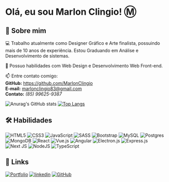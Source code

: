 # Olá, eu sou Marlon Clingio! :m:

## 🚀 Sobre mim

💻 Trabalho atualmente como Designer Gráfico e Arte finalista, possuindo mais de 10 anos de experiência. Estou Graduando em Análise e Desenvolvimento de sistemas.

🧠 Possuo habilidades com Web Design e Desenvolvimento Web Front-end.

📫 Entre contato comigo:    
**GitHub:** https://github.com/MarlonClingio    
**E-mail:** marlonclingio83@gmail.com   
**Contato:** _(85) 99625-9387_

![Anurag's GitHub stats](https://github-readme-stats.vercel.app/api?username=marlonclingio&show_icons=true)  [![Top Langs](https://github-readme-stats.vercel.app/api/top-langs/?username=marlonclingio&hide_progress=true)](https://github.com/marlonclingio/github-readme-stats)

## 🛠 Habilidades

![HTML5](https://img.shields.io/badge/html5-%23E34F26.svg?style=for-the-badge&logo=html5&logoColor=white) ![CSS3](https://img.shields.io/badge/css3-%231572B6.svg?style=for-the-badge&logo=css3&logoColor=white) ![JavaScript](https://img.shields.io/badge/javascript-%23323330.svg?style=for-the-badge&logo=javascript&logoColor=%23F7DF1E) ![SASS](https://img.shields.io/badge/SASS-hotpink.svg?style=for-the-badge&logo=SASS&logoColor=white) ![Bootstrap](https://img.shields.io/badge/bootstrap-%238511FA.svg?style=for-the-badge&logo=bootstrap&logoColor=white) ![MySQL](https://img.shields.io/badge/mysql-%2300f.svg?style=for-the-badge&logo=mysql&logoColor=white) ![Postgres](https://img.shields.io/badge/postgres-%23316192.svg?style=for-the-badge&logo=postgresql&logoColor=white) ![MongoDB](https://img.shields.io/badge/MongoDB-%234ea94b.svg?style=for-the-badge&logo=mongodb&logoColor=white) ![React](https://img.shields.io/badge/react-%2320232a.svg?style=for-the-badge&logo=react&logoColor=%2361DAFB) ![Vue.js](https://img.shields.io/badge/vuejs-%2335495e.svg?style=for-the-badge&logo=vuedotjs&logoColor=%234FC08D) ![Angular](https://img.shields.io/badge/angular-%23DD0031.svg?style=for-the-badge&logo=angular&logoColor=white) ![Electron.js](https://img.shields.io/badge/Electron-191970?style=for-the-badge&logo=Electron&logoColor=white) ![Express.js](https://img.shields.io/badge/express.js-%23404d59.svg?style=for-the-badge&logo=express&logoColor=%2361DAFB) ![Next JS](https://img.shields.io/badge/Next-black?style=for-the-badge&logo=next.js&logoColor=white) ![NodeJS](https://img.shields.io/badge/node.js-6DA55F?style=for-the-badge&logo=node.js&logoColor=white) ![TypeScript](https://img.shields.io/badge/typescript-%23007ACC.svg?style=for-the-badge&logo=typescript&logoColor=white)

## 🔗 Links
[![Portfolio](https://img.shields.io/badge/Portfolio-%23000000.svg?style=for-the-badge&logo=firefox&logoColor=#FF7139)](https://MarlonClingio.github.io) [![linkedin](https://img.shields.io/badge/linkedin-0A66C2?style=for-the-badge&logo=linkedin&logoColor=white)](https://www.linkedin.com/in/marlon-clingio-339402250/) [![GitHub](https://img.shields.io/badge/github-%23121011.svg?style=for-the-badge&logo=github&logoColor=white)](https://github.com/MarlonClingio)

